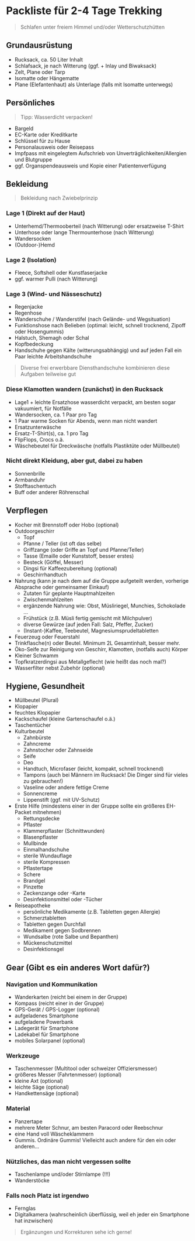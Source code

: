 # Packliste für 2-4 Tage Trekking
>Schlafen unter freiem Himmel und/oder Wetterschutzhütten

## Grundausrüstung
* Rucksack, ca. 50 Liter Inhalt
* Schlafsack, je nach Witterung (ggf. + Inlay und Biwaksack)
* Zelt, Plane oder Tarp
* Isomatte oder Hängematte
* Plane (Elefantenhaut) als Unterlage (falls mit Isomatte unterwegs)

## Persönliches
> Tipp: Wasserdicht verpacken!

* Bargeld
* EC-Karte oder Kreditkarte
* Schlüssel für zu Hause
* Personalausweis oder Reisepass
* Impfpass mit eingelegtem Aufschrieb von Unverträglichkeiten/Allergien und Blutgruppe
* ggf. Organspendeausweis und Kopie einer Patientenverfügung

## Bekleidung
>Bekleidung nach Zwiebelprinzip

### Lage 1 (Direkt auf der Haut)
* Unterhemd/Thermooberteil (nach Witterung) oder ersatzweise T-Shirt
* Unterhose oder lange Thermounterhose (nach Witterung)
* Wandersocken
* (Outdoor-)Hemd

### Lage 2 (Isolation)
* Fleece, Softshell oder Kunstfaserjacke
* ggf. warmer Pulli (nach Witterung)

### Lage 3 (Wind- und Nässeschutz)
* Regenjacke
* Regenhose
* Wanderschuhe / Wanderstifel (nach Gelände- und Wegsituation)
* Funktionshose nach Belieben (optimal: leicht, schnell trocknend, Zipoff oder Hosengummis)
* Halstuch, Shemagh oder Schal
* Kopfbedeckung
* Handschuhe gegen Kälte (witterungsabhängig) und auf jeden Fall ein Paar leichte Arbeitshandschuhe
>Diverse frei erwerbbare Diensthandschuhe kombinieren diese Aufgaben teilweise gut

### Diese Klamotten wandern (zunächst) in den Rucksack
* Lage1 + leichte Ersatzhose wasserdicht verpackt, am besten sogar vakuumiert, für Notfälle
* Wandersocken, ca. 1 Paar pro Tag
* 1 Paar warme Socken für Abends, wenn man nicht wandert
* Ersatzunterwäsche
* Ersatz-T-Shirt(s), ca. 1 pro Tag
* FlipFlops, Crocs o.ä.
* Wäschebeutel für Dreckwäsche (notfalls Plastiktüte oder Müllbeutel)

### Nicht direkt Kleidung, aber gut, dabei zu haben
* Sonnenbrille
* Armbanduhr
* Stofftaschentuch
* Buff oder anderer Röhrenschal

## Verpflegen
* Kocher mit Brennstoff oder Hobo (optional)
* Outdoorgeschirr
  * Topf
  * Pfanne / Teller (ist oft das selbe)
  * Griffzange (oder Griffe an Topf und Pfanne/Teller)
  * Tasse (Emaille oder Kunststoff, besser erstes)
  * Besteck (Göffel, Messer)
  * Dingsi für Kaffeezubereitung (optional)
  * Geschirrhandtuch
* Nahrung
(kann je nach dem auf die Gruppe aufgeteilt werden, vorherige Absprache oder gemeinsamer Einkauf)
  * Zutaten für geplante Hauptmahlzeiten
  * Zwischenmahlzeiten
  * ergänzende Nahrung wie: Obst, Müsliriegel, Munchies, Schokolade ...
  * Frühstück (z.B. Müsli fertig gemischt mit Milchpulver)
  * diverse Gewürze (auf jeden Fall: Salz, Pfeffer, Zucker)
  * (Instant-)Kaffee, Teebeutel, Magnesiumsprudeltabletten
* Feuerzeug oder Feuerstahl
* Trinkflasche(n) oder Beutel. Minimum 2L Gesamtinhalt, besser mehr.
* Öko-Seife zur Reinigung von Geschirr, Klamotten, (notfalls auch) Körper
* Kleiner Schwamm
* Topfkratzerdingsi aus Metallgeflecht (wie heißt das noch mal?)
* Wasserfilter nebst Zubehör (optional)

## Hygiene, Gesundheit
* Müllbeutel (Plural)
* Klopapier
* feuchtes Klopapier
* Kackschaufel (kleine Gartenschaufel o.ä.)
* Taschentücher
* Kulturbeutel
  * Zahnbürste
  * Zahncreme
  * Zahnstocher oder Zahnseide
  * Seife
  * Deo
  * Handtuch, Microfaser (leicht, kompakt, schnell trocknend)
  * Tampons (auch bei Männern im Rucksack! Die Dinger sind für vieles zu gebrauchen!)
  * Vaseline oder andere fettige Creme
  * Sonnencreme
  * Lippenstift (ggf. mit UV-Schutz)
* Erste Hilfe (mindestens einer in der Gruppe sollte ein größeres EH-Packet mitnehmen)
  * Rettungsdecke
  * Pflaster
  * Klammerpflaster (Schnittwunden)
  * Blasenpflaster
  * Mullbinde
  * Einmalhandschuhe
  * sterile Wundauflage
  * sterile Kompressen
  * Pflastertape
  * Schere
  * Brandgel
  * Pinzette
  * Zeckenzange oder -Karte
  * Desinfektionsmittel oder -Tücher
* Reiseapotheke
  * persönliche Medikamente (z.B. Tabletten gegen Allergie)
  * Schmerztabletten
  * Tabletten gegen Durchfall
  * Medikament gegen Sodbrennen
  * Wundsalbe (rote Salbe und Bepanthen)
  * Mückenschutzmittel
  * Desinfektionsgel

## Gear (Gibt es ein anderes Wort dafür?)

### Navigation und Kommunikation
* Wanderkarten (reicht bei einem in der Gruppe)
* Kompass (reicht einer in der Gruppe)
* GPS-Gerät / GPS-Logger (optional)
* aufgeladenes Smartphone
* aufgeladene Powerbank
* Ladegerät für Smartphone
* Ladekabel für Smartphone
* mobiles Solarpanel (optional)

### Werkzeuge
* Taschenmesser (Multitool oder schweizer Offiziersmesser)
* größeres Messer (Fahrtenmesser) (optional)
* kleine Axt (optional)
* leichte Säge (optional)
* Handkettensäge (optional)

### Material
* Panzertape
* mehrere Meter Schnur, am besten Paracord oder Reebschnur
* eine Hand voll Wäscheklammern
* Gummis. Ordinäre Gummis! Vielleicht auch andere für den ein oder anderen...

### Nützliches, das man nicht vergessen sollte
* Taschenlampe und/oder Stirnlampe (!!!)
* Wanderstöcke

### Falls noch Platz ist irgendwo
* Fernglas
* Digitalkamera (wahrscheinlich überflüssig, weil eh jeder ein Smartphone hat inzwischen)

> Ergänzungen und Korrekturen sehe ich gerne!
